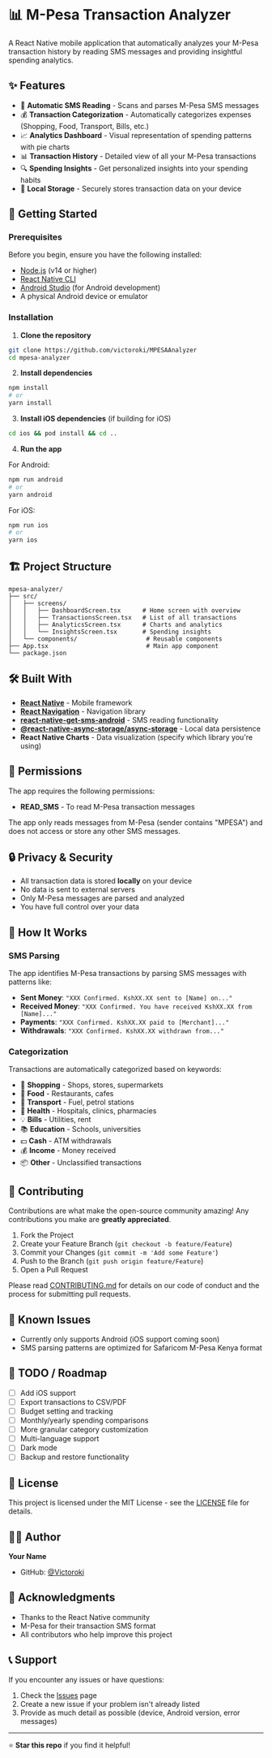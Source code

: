 # 📊 M-Pesa Transaction Analyzer

A React Native mobile application that automatically analyzes your M-Pesa transaction history by reading SMS messages and providing insightful spending analytics.

## ✨ Features

- 📱 **Automatic SMS Reading** - Scans and parses M-Pesa SMS messages
- 💰 **Transaction Categorization** - Automatically categorizes expenses (Shopping, Food, Transport, Bills, etc.)
- 📈 **Analytics Dashboard** - Visual representation of spending patterns with pie charts
- 📊 **Transaction History** - Detailed view of all your M-Pesa transactions
- 🔍 **Spending Insights** - Get personalized insights into your spending habits
- 💾 **Local Storage** - Securely stores transaction data on your device


## 🚀 Getting Started

### Prerequisites

Before you begin, ensure you have the following installed:

- [Node.js](https://nodejs.org/) (v14 or higher)
- [React Native CLI](https://reactnative.dev/docs/environment-setup)
- [Android Studio](https://developer.android.com/studio) (for Android development)
- A physical Android device or emulator

### Installation

1. **Clone the repository**

```bash
git clone https://github.com/victoroki/MPESAAnalyzer
cd mpesa-analyzer
```

2. **Install dependencies**

```bash
npm install
# or
yarn install
```

3. **Install iOS dependencies** (if building for iOS)

```bash
cd ios && pod install && cd ..
```

4. **Run the app**

For Android:
```bash
npm run android
# or
yarn android
```

For iOS:
```bash
npm run ios
# or
yarn ios
```

## 🏗️ Project Structure

```
mpesa-analyzer/
├── src/
│   ├── screens/
│   │   ├── DashboardScreen.tsx      # Home screen with overview
│   │   ├── TransactionsScreen.tsx   # List of all transactions
│   │   ├── AnalyticsScreen.tsx      # Charts and analytics
│   │   └── InsightsScreen.tsx       # Spending insights
│   └── components/                   # Reusable components
├── App.tsx                           # Main app component
└── package.json
```

## 🛠️ Built With

- **[React Native](https://reactnative.dev/)** - Mobile framework
- **[React Navigation](https://reactnavigation.org/)** - Navigation library
- **[react-native-get-sms-android](https://www.npmjs.com/package/react-native-get-sms-android)** - SMS reading functionality
- **[@react-native-async-storage/async-storage](https://www.npmjs.com/package/@react-native-async-storage/async-storage)** - Local data persistence
- **React Native Charts** - Data visualization (specify which library you're using)

## 📱 Permissions

The app requires the following permissions:

- **READ_SMS** - To read M-Pesa transaction messages

The app only reads messages from M-Pesa (sender contains "MPESA") and does not access or store any other SMS messages.

## 🔒 Privacy & Security

- All transaction data is stored **locally** on your device
- No data is sent to external servers
- Only M-Pesa messages are parsed and analyzed
- You have full control over your data

## 🧪 How It Works

### SMS Parsing

The app identifies M-Pesa transactions by parsing SMS messages with patterns like:

- **Sent Money**: `"XXX Confirmed. KshXX.XX sent to [Name] on..."`
- **Received Money**: `"XXX Confirmed. You have received KshXX.XX from [Name]..."`
- **Payments**: `"XXX Confirmed. KshXX.XX paid to [Merchant]..."`
- **Withdrawals**: `"XXX Confirmed. KshXX.XX withdrawn from..."`

### Categorization

Transactions are automatically categorized based on keywords:

- 🛒 **Shopping** - Shops, stores, supermarkets
- 🍔 **Food** - Restaurants, cafes
- 🚗 **Transport** - Fuel, petrol stations
- 💊 **Health** - Hospitals, clinics, pharmacies
- 💡 **Bills** - Utilities, rent
- 📚 **Education** - Schools, universities
- 💵 **Cash** - ATM withdrawals
- 💰 **Income** - Money received
- 📦 **Other** - Unclassified transactions

## 🤝 Contributing

Contributions are what make the open-source community amazing! Any contributions you make are **greatly appreciated**.

1. Fork the Project
2. Create your Feature Branch (`git checkout -b feature/Feature`)
3. Commit your Changes (`git commit -m 'Add some Feature'`)
4. Push to the Branch (`git push origin feature/Feature`)
5. Open a Pull Request

Please read [CONTRIBUTING.md](CONTRIBUTING.md) for details on our code of conduct and the process for submitting pull requests.

## 🐛 Known Issues

- Currently only supports Android (iOS support coming soon)
- SMS parsing patterns are optimized for Safaricom M-Pesa Kenya format

## 📝 TODO / Roadmap

- [ ] Add iOS support
- [ ] Export transactions to CSV/PDF
- [ ] Budget setting and tracking
- [ ] Monthly/yearly spending comparisons
- [ ] More granular category customization
- [ ] Multi-language support
- [ ] Dark mode
- [ ] Backup and restore functionality

## 📄 License

This project is licensed under the MIT License - see the [LICENSE](LICENSE) file for details.

## 👨‍💻 Author

**Your Name**
- GitHub: [@Victoroki](https://github.com/victoroki)

## 🙏 Acknowledgments

- Thanks to the React Native community
- M-Pesa for their transaction SMS format
- All contributors who help improve this project

## 📞 Support

If you encounter any issues or have questions:

1. Check the [Issues](https://github.com/victoroki/MPESAAnalyzer/issues) page
2. Create a new issue if your problem isn't already listed
3. Provide as much detail as possible (device, Android version, error messages)

---

⭐ **Star this repo** if you find it helpful!